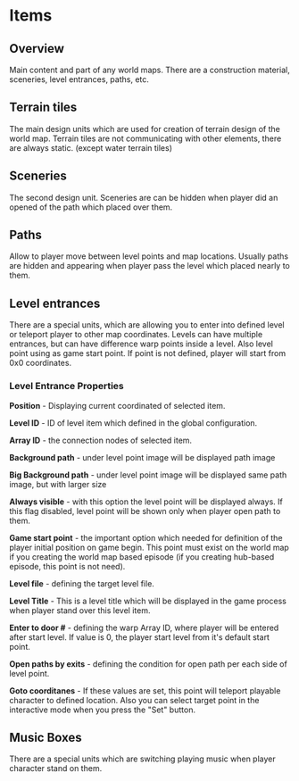 # Items
## Overview
Main content and part of any world maps. There are a construction material, sceneries, level entrances, paths, etc.
## Terrain tiles
The main design units which are used for creation of terrain design of the world map. Terrain tiles are not communicating with other elements, there are always static. (except water terrain tiles)

<ImageZoom
  alt="wld_tiles"
  url="screenshots/WorldEditing/Items/wld_tiles.png" 
  :border="true" 
/>
## Sceneries
The second design unit. Sceneries are can be hidden when player did an opened of the path which placed over them.

<ImageZoom
  alt="wld_sceneries"
  url="screenshots/WorldEditing/Items/wld_sceneries.png" 
  :border="true" 
/>
## Paths
Allow to player move between level points and map locations. Usually paths are hidden and appearing when player pass the level which placed nearly to them.

<ImageZoom
  alt="wld_paths"
  url="screenshots/WorldEditing/Items/wld_paths.png" 
  :border="true" 
/>
## Level entrances
There are a special units, which are allowing you to enter into defined level or teleport player to other map coordinates. Levels can have multiple entrances, but can have difference warp points inside a level. Also level point using as game start point. If point is not defined, player will start from 0x0 coordinates.

<ImageZoom 
  alt="wld_levels"
  url="screenshots/WorldEditing/Items/wld_levels.png" 
  :border="true" 
/>
### Level Entrance Properties
<ImageZoom 
  alt="wld_levels"
  url="screenshots/WorldEditing/LevelItemProps.png"
  :border="false"
/>

**Position** - Displaying current coordinated of selected item.

**Level ID** - ID of level item which defined in the global configuration.

**Array ID** - the connection nodes of selected item.

**Background path** - under level point image will be displayed path image

**Big Background path** - under level point image will be displayed same path image, but with larger size

**Always visible** - with this option the level point will be displayed always. If this flag disabled, level point will be shown only when player open path to them.

**Game start point** - the important option which needed for definition of the player initial position on game begin. This point must exist on the world map if you creating the world map based episode (if you creating hub-based episode, this point is not need).

**Level file** - defining the target level file.

**Level Title** - This is a level title which will be displayed in the game process when player stand over this level item.

**Enter to door #** - defining the warp Array ID, where player will be entered after start level. If value is 0, the player start level from it's default start point.

**Open paths by exits** - defining the <span class="ref_result">condition for open path per each side of level point.</span>

**Goto coorditanes** - If these values are set, this point will teleport playable character to defined location. Also you can select target point in the interactive mode when you press the "Set" button.

## Music Boxes
There are a special units which are switching playing music when player character stand on them.

<ImageZoom
  alt="wld_musicboxes"
  url="screenshots/WorldEditing/Items/wld_musicboxes.png" 
  :border="true" 
/>